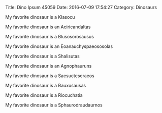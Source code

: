 Title: Dino Ipsum 45059
Date: 2016-07-09 17:54:27
Category: Dinosaurs

My favorite dinosaur is a Klasocu

My favorite dinosaur is an Aciricandaltas

My favorite dinosaur is a Blusosorosausus

My favorite dinosaur is an Eoanauchyspaeososolas

My favorite dinosaur is a Shalisutas

My favorite dinosaur is an Agnophauruns

My favorite dinosaur is a Saesucteseraeos

My favorite dinosaur is a Bauxusausas

My favorite dinosaur is a Riocuchatia

My favorite dinosaur is a Sphaurodraudaurnos
